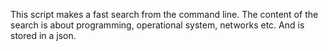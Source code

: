This script makes a fast search from the command line.
The content of the search is about programming, operational system, networks etc. And is stored in a json.
